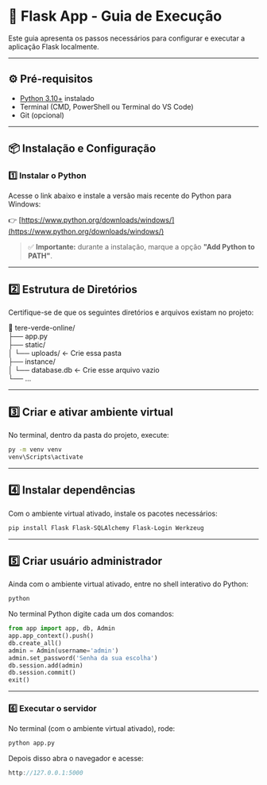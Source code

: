 # 🧩 Flask App - Guia de Execução

Este guia apresenta os passos necessários para configurar e executar a aplicação Flask localmente.

---

## ⚙️ Pré-requisitos

- [Python 3.10+](https://www.python.org/downloads/windows/) instalado
- Terminal (CMD, PowerShell ou Terminal do VS Code)
- Git (opcional)

---

## 📦 Instalação e Configuração

### 1️⃣ Instalar o Python

Acesse o link abaixo e instale a versão mais recente do Python para Windows:

👉 [https://www.python.org/downloads/windows/](https://www.python.org/downloads/windows/)

> ✅ **Importante:** durante a instalação, marque a opção **"Add Python to PATH"**.

---

## 2️⃣ Estrutura de Diretórios

Certifique-se de que os seguintes diretórios e arquivos existam no projeto:

📁 tere-verde-online/  
├── app.py  
├── static/  
│ └── uploads/ ← Crie essa pasta  
├── instance/  
│ └── database.db ← Crie esse arquivo vazio  
└── ...  
  
---
  
## 3️⃣ Criar e ativar ambiente virtual

No terminal, dentro da pasta do projeto, execute:

```bash
py -m venv venv
venv\Scripts\activate
```
  
---
  
## 4️⃣ Instalar dependências

Com o ambiente virtual ativado, instale os pacotes necessários:

```bash
pip install Flask Flask-SQLAlchemy Flask-Login Werkzeug
```
  
---
  
## 5️⃣ Criar usuário administrador

Ainda com o ambiente virtual ativado, entre no shell interativo do Python:

```bash
python
```

No terminal Python digite cada um dos comandos:

```python
from app import app, db, Admin
app.app_context().push()
db.create_all()
admin = Admin(username='admin')
admin.set_password('Senha da sua escolha')
db.session.add(admin)
db.session.commit()
exit()
```
  
---
  
### 6️⃣ Executar o servidor 

No terminal (com o ambiente virtual ativado), rode:

```bash
python app.py
```

Depois disso abra o navegador e acesse:

```cpp
http://127.0.0.1:5000
```
